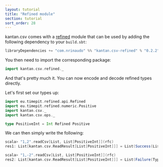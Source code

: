 ```yaml
---
layout: tutorial
title: "Refined module"
section: tutorial
sort_order: 28
---
```

kantan.csv comes with a [refined](https://github.com/fthomas/refined) module that can be used
by adding the following dependency to your `build.sbt`:

```scala
libraryDependencies += "com.nrinaudo" %% "kantan.csv-refined" % "0.2.2"
```

You then need to import the corresponding package:

```scala
import kantan.csv.refined._
```

And that's pretty much it. You can now encode and decode refined types directly.

Let's first set our types up:

```scala
import eu.timepit.refined.api.Refined
import eu.timepit.refined.numeric.Positive
import kantan.csv._
import kantan.csv.ops._

type PositiveInt = Int Refined Positive
```

We can then simply write the following:

```scala
scala> "1,2".readCsv[List, List[PositiveInt]](rfc)
res1: List[kantan.csv.ReadResult[List[PositiveInt]]] = List(Success(List(1, 2)))

scala> "1,-2".readCsv[List, List[PositiveInt]](rfc)
res2: List[kantan.csv.ReadResult[List[PositiveInt]]] = List(Failure(TypeError: Not acceptable: 'Predicate failed: (-2 > 0).'))
```
